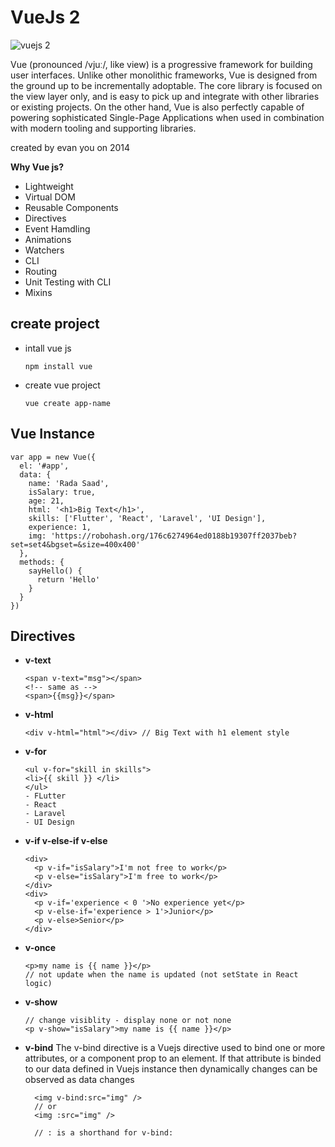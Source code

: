 # VueJs 2

![vuejs 2](https://miro.medium.com/max/1400/1*IPTRjl2GyBeNrBnbvB714A.jpeg)

Vue (pronounced /vjuː/, like view) is a progressive framework for building user interfaces. Unlike other monolithic frameworks, Vue is designed from the ground up to be incrementally adoptable. The core library is focused on the view layer only, and is easy to pick up and integrate with other libraries or existing projects. On the other hand, Vue is also perfectly capable of powering sophisticated Single-Page Applications when used in combination with modern tooling and supporting libraries.

created by evan you on 2014

**Why Vue js?**

- Lightweight
- Virtual DOM
- Reusable Components
- Directives
- Event Hamdling
- Animations
- Watchers
- CLI
- Routing
- Unit Testing with CLI
- Mixins

## create project

- intall vue js
  ```
  npm install vue
  ```
- create vue project

  ```
  vue create app-name
  ```

## Vue Instance

```
var app = new Vue({
  el: '#app',
  data: {
    name: 'Rada Saad',
    isSalary: true,
    age: 21,
    html: '<h1>Big Text</h1>',
    skills: ['Flutter', 'React', 'Laravel', 'UI Design'],
    experience: 1,
    img: 'https://robohash.org/176c6274964ed0188b19307ff2037beb?set=set4&bgset=&size=400x400'
  },
  methods: {
    sayHello() {
      return 'Hello'
    }
  }
})
```

## Directives

- **v-text**
  ```
  <span v-text="msg"></span>
  <!-- same as -->
  <span>{{msg}}</span>
  ```
- **v-html**
  ```
  <div v-html="html"></div> // Big Text with h1 element style
  ```
- **v-for**
  ```
  <ul v-for="skill in skills">
  <li>{{ skill }} </li>
  </ul>
  - FLutter
  - React
  - Laravel
  - UI Design
  ```
- **v-if v-else-if v-else**
  ```
  <div>
    <p v-if="isSalary">I'm not free to work</p>
    <p v-else="isSalary">I'm free to work</p>
  </div>
  <div>
    <p v-if='experience < 0 '>No experience yet</p>
    <p v-else-if='experience > 1'>Junior</p>
    <p v-else>Senior</p>
  </div>
  ```
- **v-once**
  ```
  <p>my name is {{ name }}</p>
  // not update when the name is updated (not setState in React logic)
  ```
- **v-show**
  ```
  // change visiblity - display none or not none
  <p v-show="isSalary">my name is {{ name }}</p>
  ```
- **v-bind**
  The v-bind directive is a Vuejs directive used to bind one or more attributes, or a component prop to an element. If that attribute is binded to our data defined in Vuejs instance then dynamically changes can be observed as data changes

  ```
    <img v-bind:src="img" />
    // or
    <img :src="img" />

    // : is a shorthand for v-bind:
  ```
